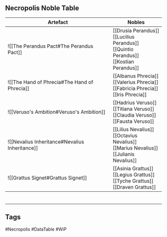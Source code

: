 ## Necropolis Noble Table
| Artefact                                       | Nobles                                                                                       |
| ---------------------------------------------- | -------------------------------------------------------------------------------------------- |
| ![[The Perandus Pact#The Perandus Pact]]       | [[Drusia Perandus]]<br>[[Lucilius Perandus]]<br>[[Quintio Perandus]]<br>[[Kostian Perandus]] |
| ![[The Hand of Phrecia#The Hand of Phrecia]]   | [[Albanus Phrecia]]<br>[[Valerius Phrecia]]<br>[[Fabricia Phrecia]]<br>[[Iris Phrecia]]      |
| ![[Veruso's Ambition#Veruso's Ambition]]       | [[Hadrius Veruso]]<br>[[Titiana Veruso]]<br>[[Claudia Veruso]]<br>[[Fausta Veruso]]          |
| ![[Nevalius Inheritance#Nevalius Inheritance]] | [[Lilius Nevalius]]<br>[[Octavius Nevalius]]<br>[[Marius Nevalius]]<br>[[Julianis Nevalius]] |
| ![[Grattus Signet#Grattus Signet]]             | [[Asinia Grattus]]<br>[[Legius Grattus]]<br>[[Tyche Grattus]]<br>[[Draven Grattus]]          |

#
---
## Tags
#Necropolis
#DataTable
#WiP 